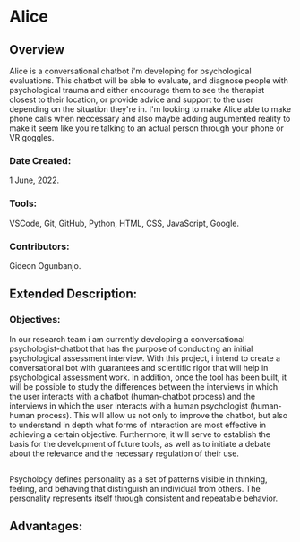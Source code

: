 # Alice

## Overview

Alice is a conversational chatbot i'm developing for psychological evaluations. This chatbot will be able to evaluate, and diagnose people with psychological trauma and either encourage them to see the therapist closest to their location, or provide advice and support to the user depending on the situation they're in. I'm looking to make Alice able to make phone calls when neccessary and also maybe adding augumented reality to make it seem like you're talking to an actual person through your phone or VR goggles.

### Date Created:

1 June, 2022.

### Tools:

VSCode, Git, GitHub, Python, HTML, CSS, JavaScript, Google.

### Contributors:

Gideon Ogunbanjo.

## Extended Description:

### Objectives:
In our research team i am currently developing a conversational psychologist-chatbot that has the purpose of conducting an initial psychological assessment interview. With this project, i intend to create a conversational bot with guarantees and scientific rigor that will help in psychological assessment work. In addition, once the tool has been built, it will be possible to study the differences between the interviews in which the user interacts with a chatbot (human-chatbot process) and the interviews in which the user interacts with a human psychologist (human-human process). This will allow us not only to improve the chatbot, but also to understand in depth what forms of interaction are most effective in achieving a certain objective. Furthermore, it will serve to establish the basis for the development of future tools, as well as to initiate a debate about the relevance and the necessary regulation of their use.
##
Psychology defines personality as a set of patterns visible in thinking, feeling, and behaving that distinguish an individual from others. The personality represents itself through consistent and repeatable behavior. 

## Advantages:
